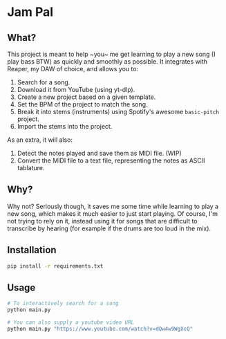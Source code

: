 # Jam Pal

## What?
This project is meant to help ~you~ me get learning to play a new song (I play bass BTW) as quickly and smoothly as possible.
It integrates with Reaper, my DAW of choice, and allows you to:
1. Search for a song.
2. Download it from YouTube (using yt-dlp).
3. Create a new project based on a given template.
4. Set the BPM of the project to match the song.
5. Break it into stems (instruments) using Spotify's awesome `basic-pitch` project.
6. Import the stems into the project.

As an extra, it will also:
1. Detect the notes played and save them as MIDI file. (WIP)
2. Convert the MIDI file to a text file, representing the notes as ASCII tablature.

## Why?
Why not?
Seriously though, it saves me some time while learning to play a new song, which makes it much easier to just start playing. Of course, I'm not trying to rely on it, instead using it for songs that are difficult to transcribe by hearing (for example if the drums are too loud in the mix).


## Installation
```sh 
pip install -r requirements.txt
```

## Usage
```sh 
# To interactively search for a song
python main.py 

# You can also supply a youtube video URL 
python main.py "https://www.youtube.com/watch?v=dQw4w9WgXcQ"
```
